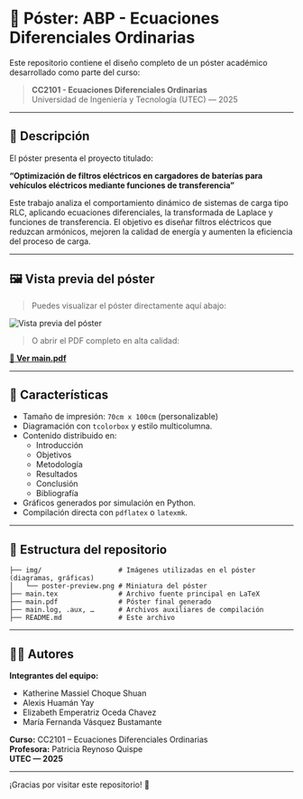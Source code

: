 # 📌 Póster: ABP - Ecuaciones Diferenciales Ordinarias

Este repositorio contiene el diseño completo de un póster académico desarrollado como parte del curso:

> **CC2101 - Ecuaciones Diferenciales Ordinarias**  
> Universidad de Ingeniería y Tecnología (UTEC) — 2025

---

## 🧾 Descripción

El póster presenta el proyecto titulado:

**“Optimización de filtros eléctricos en cargadores de baterías para vehículos eléctricos mediante funciones de transferencia”**

Este trabajo analiza el comportamiento dinámico de sistemas de carga tipo RLC, aplicando ecuaciones diferenciales, la transformada de Laplace y funciones de transferencia. El objetivo es diseñar filtros eléctricos que reduzcan armónicos, mejoren la calidad de energía y aumenten la eficiencia del proceso de carga.

---

## 🖼️ Vista previa del póster

> Puedes visualizar el póster directamente aquí abajo:

![Vista previa del póster](img/poster-preview.png)

> O abrir el PDF completo en alta calidad:

[**📄 Ver main.pdf**](./main.pdf)

---

## 📐 Características

- Tamaño de impresión: `70cm x 100cm` (personalizable)
- Diagramación con `tcolorbox` y estilo multicolumna.
- Contenido distribuido en:
  - Introducción
  - Objetivos
  - Metodología
  - Resultados
  - Conclusión
  - Bibliografía
- Gráficos generados por simulación en Python.
- Compilación directa con `pdflatex` o `latexmk`.

---



## 📁 Estructura del repositorio

    ├── img/                   # Imágenes utilizadas en el póster (diagramas, gráficas)
    │   └── poster-preview.png # Miniatura del póster
    ├── main.tex               # Archivo fuente principal en LaTeX
    ├── main.pdf               # Póster final generado
    ├── main.log, .aux, …      # Archivos auxiliares de compilación
    ├── README.md              # Este archivo





---

## 👨‍💻 Autores

**Integrantes del equipo:**

- Katherine Massiel Choque Shuan  
- Alexis Huamán Yay  
- Elizabeth Emperatriz Oceda Chavez  
- María Fernanda Vásquez Bustamante

**Curso:** CC2101 – Ecuaciones Diferenciales Ordinarias  
**Profesora:** Patricia Reynoso Quispe  
**UTEC — 2025**

---

¡Gracias por visitar este repositorio! 🚀
